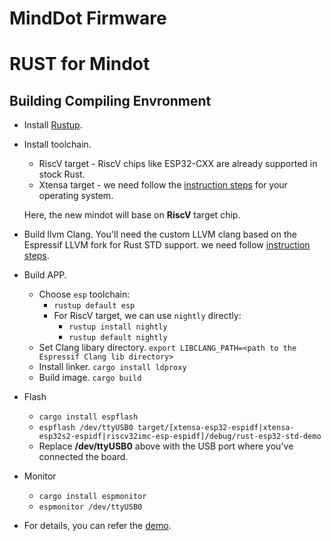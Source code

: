 MindDot Firmware
=======

RUST for Mindot
==============
Building Compiling Envronment
------------
* Install [Rustup](https://rustup.rs/).
* Install toolchain.
  - RiscV target - RiscV chips like ESP32-CXX are already supported in stock Rust.
  - Xtensa target - we need follow the [instruction steps](https://github.com/esp-rs/rust) for your operating system.

 
  Here, the new mindot will base on **RiscV** target chip.
  
* Build llvm Clang.
  You'll need the custom LLVM clang based on the Espressif LLVM fork for Rust STD support. we need follow [instruction steps](https://github.com/esp-rs/rust).
* Build APP.
  - Choose `esp` toolchain: 
    - `rustup default esp`
    - For RiscV target, we can use `nightly` directly:
      - `rustup install nightly`
      - `rustup default nightly`
  - Set Clang libary directory. `export LIBCLANG_PATH=<path to the Espressif Clang lib directory>`
  - Install linker. `cargo install ldproxy`
  - Build image. `cargo build`
* Flash
  - `cargo install espflash`
  - `espflash /dev/ttyUSB0 target/[xtensa-esp32-espidf|xtensa-esp32s2-espidf|riscv32imc-esp-espidf]/debug/rust-esp32-std-demo`
  - Replace **/dev/ttyUSB0** above with the USB port where you've connected the board.
* Monitor
  - `cargo install espmonitor`
  - `espmonitor /dev/ttyUSB0`
* For details, you can refer the [demo](https://github.com/ivmarkov/rust-esp32-std-demo).
